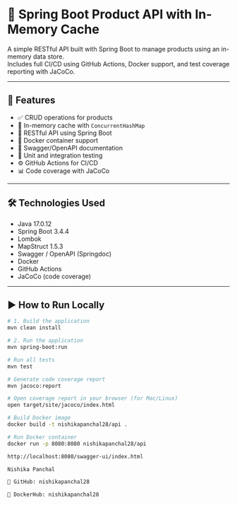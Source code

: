 # 🚀 Spring Boot Product API with In-Memory Cache

A simple RESTful API built with Spring Boot to manage products using an in-memory data store.  
Includes full CI/CD using GitHub Actions, Docker support, and test coverage reporting with JaCoCo.

---

## 🧩 Features

- ✅ CRUD operations for products
- 🧠 In-memory cache with `ConcurrentHashMap`
- 🔗 RESTful API using Spring Boot
- 🐳 Docker container support
- 📖 Swagger/OpenAPI documentation
- 🧪 Unit and integration testing
- ⚙️ GitHub Actions for CI/CD
- 📊 Code coverage with JaCoCo

---

## 🛠️ Technologies Used

- Java 17.0.12
- Spring Boot 3.4.4
- Lombok
- MapStruct 1.5.3
- Swagger / OpenAPI (Springdoc)
- Docker
- GitHub Actions
- JaCoCo (code coverage)

---

## ▶️ How to Run Locally

```bash
# 1. Build the application
mvn clean install

# 2. Run the application
mvn spring-boot:run

# Run all tests
mvn test

# Generate code coverage report
mvn jacoco:report

# Open coverage report in your browser (for Mac/Linux)
open target/site/jacoco/index.html

# Build Docker image
docker build -t nishikapanchal28/api .

# Run Docker container
docker run -p 8080:8080 nishikapanchal28/api

http://localhost:8080/swagger-ui/index.html

Nishika Panchal

🔗 GitHub: nishikapanchal28

🐳 DockerHub: nishikapanchal28